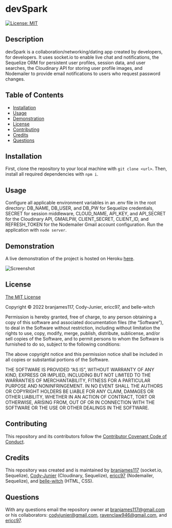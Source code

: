 # devSpark

[![License: MIT](https://img.shields.io/badge/License-MIT-yellow.svg)](https://opensource.org/licenses/MIT)

## Description

devSpark is a collaboration/networking/dating app created by developers, for developers. It uses socket.io to enable live chat and notifications, the Sequelize ORM for persistent user profiles, session data, and user searches, the Cloudinary API for storing user profile images, and Nodemailer to provide email notifications to users who request password changes.

## Table of Contents

- [Installation](#installation)
- [Usage](#usage)
- [Demonstration](#demonstration)
- [License](#license)
- [Contributing](#contributing)
- [Credits](#credits)
- [Questions](#questions)

## Installation

First, clone the repository to your local machine with `git clone <url>`. Then, install all required dependencies with `npm i`.

## Usage

Configure all applicable environment variables in an .env file in the root directory: DB_NAME, DB_USER, and DB_PW for Sequelize credentials, SECRET for session middleware, CLOUD_NAME, API_KEY, and API_SECRET for the Cloudinary API, GMAILPW, CLIENT_SECRET, CLIENT_ID, and REFRESH_TOKEN for the Nodemailer Gmail account configuration. Run the application with `node server`.

## Demonstration

A live demonstration of the project is hosted on Heroku [here](https://devsparkio.herokuapp.com/).

![Screenshot](./public/img/screenshot.jpg)

## License

[The MIT License](https://mit-license.org/)

Copyright © 2022 branjames117, Cody-Junier, ericc97, and belle-witch

Permission is hereby granted, free of charge, to any person obtaining a copy of this software and associated documentation files (the “Software”), to deal in the Software without restriction, including without limitation the rights to use, copy, modify, merge, publish, distribute, sublicense, and/or sell copies of the Software, and to permit persons to whom the Software is furnished to do so, subject to the following conditions:

The above copyright notice and this permission notice shall be included in all copies or substantial portions of the Software.

THE SOFTWARE IS PROVIDED “AS IS”, WITHOUT WARRANTY OF ANY KIND, EXPRESS OR IMPLIED, INCLUDING BUT NOT LIMITED TO THE WARRANTIES OF MERCHANTABILITY, FITNESS FOR A PARTICULAR PURPOSE AND NONINFRINGEMENT. IN NO EVENT SHALL THE AUTHORS OR COPYRIGHT HOLDERS BE LIABLE FOR ANY CLAIM, DAMAGES OR OTHER LIABILITY, WHETHER IN AN ACTION OF CONTRACT, TORT OR OTHERWISE, ARISING FROM, OUT OF OR IN CONNECTION WITH THE SOFTWARE OR THE USE OR OTHER DEALINGS IN THE SOFTWARE.

## Contributing

This repository and its contributors follow the [Contributor Covenant Code of Conduct](https://www.contributor-covenant.org/version/2/1/code_of_conduct/code_of_conduct.md).

## Credits

This repository was created and is maintained by [branjames117](https://github.com/branjames117) (socket.io, Sequelize), [Cody-Junier](https://github.com/Cody-Junier) (Cloudinary, Sequelize), [ericc97](https://github.com/ericc97) (Nodemailer, Sequelize), and [belle-witch](https://github.com/belle-witch) (HTML, CSS).

## Questions

With any questions email the repository owner at [branjames117@gmail.com](mailto:branjames117@gmail.com) or his collaborators: [codyjunier@gmail.com](mailto:codyjunier@gmail.com), [ravenclaw946@gmail.com](mailto:ravenclaw946@gmail.com), and [ericc97](https://github.com/ericc97).
